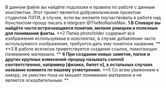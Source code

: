 В данном файле вы найдёте подсказки и правила по работе с данным конспектом. Этот проект является добровольческим проектом студентов ЛЭТИ, в случае, если вы желаете поучаствовать в работе над Конспектом-прошу писать в telegram @TheNoNameMan. 
**1 В Cловаре вы найдёте часто встречающиеся понятия, мелкие ремарки и полезные для понимания факты.**
**2 Папка photofolder содержит все изображения используемые в конспектах, в случае добавления часто используемого изображения, требуется дать ему понятное название. **
**3 В работе всячески приветствуется создание ссылок, помогающих пониманию материала. **
**4 При создании новых заметок, папок и других крупных изменений-проршу называть commit соответственно, например [физика, билет n], в остальных случаях название коммита по вашему усмотрению.**
**5 Со всем уважением к юмору, он уместен пока не мешает пониманию материала и не является оскорбительным. **
